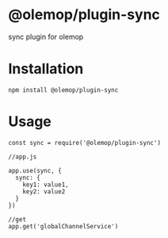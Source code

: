 # @olemop/plugin-sync

sync plugin for olemop

# Installation

```
npm install @olemop/plugin-sync
```

# Usage

```
const sync = require('@olemop/plugin-sync')

//app.js

app.use(sync, {
  sync: {
    key1: value1,
    key2: value2
  }
})

//get
app.get('globalChannelService')
```
